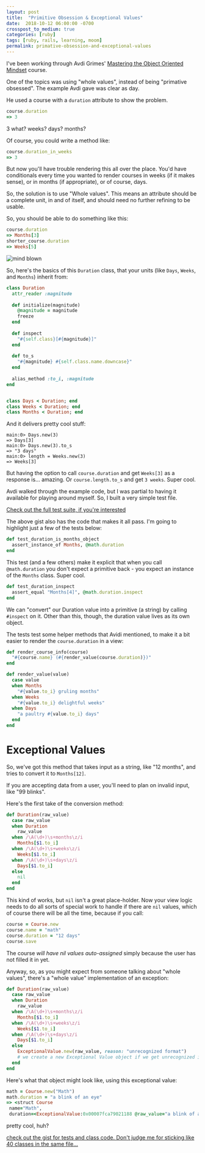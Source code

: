 ```yaml
---
layout: post
title:  "Primitive Obsession & Exceptional Values"
date:  2018-10-12 06:00:00 -0700
crosspost_to_medium: true
categories: [ruby]
tags: [ruby, rails, learning, moom]
permalink: primative-obsession-and-exceptional-values
---
```


I've been working through Avdi Grimes' [Mastering the Object Oriented Mindset](https://avdi.codes/moom/) course.

One of the topics was using "whole values", instead of being "primative obsessed". The example Avdi gave was clear as day. 

He used a course with a `duration` attribute to show the problem. 

```ruby
course.duration 
=> 3
```

3 what? weeks? days? months?

Of course, you could write a method like:

```ruby
course.duration_in_weeks
=> 3
```

But now you'll have trouble rendering this all over the place. You'd have conditionals every time you wanted to render courses in weeks (if it makes sense), or in months (if appropriate), or of course, days. 

So, the solution is to use "Whole values". This means an attribute should be a complete unit, in and of itself, and should need no further refining to be usable. 

So, you should be able to do something like this:

```ruby
course.duration
=> Months[3]
shorter_course.duration
=> Weeks[5]
```
<!--more-->

![mind blown](https://media.giphy.com/media/26ufdipQqU2lhNA4g/giphy.gif)

So, here's the basics of this `Duration` class, that your units (like `Days`, `Weeks`, and `Months`) inherit from: 

```ruby
class Duration
  attr_reader :magnitude
  
  def initialize(magnitude)
    @magnitude = magnitude
    freeze
  end
  
  def inspect
    "#{self.class}[#{magnitude}]"
  end
  
  def to_s
    "#{magnitude} #{self.class.name.downcase}"
  end
  
  alias_method :to_i, :magnitude
end


class Days < Duration; end
class Weeks < Duration; end
class Months < Duration; end
```
And it delivers pretty cool stuff:

```
main:0> Days.new(3)
=> Days[3]
main:0> Days.new(3).to_s
=> "3 days"
main:0> length = Weeks.new(3)
=> Weeks[3]
```


But having the option to call `course.duration` and get `Weeks[3]` as a response is... amazing. Or `course.length.to_s` and get `3 weeks`. Super cool.

Avdi walked through the example code, but I was partial to having it available for playing around myself. So, I built a very simple test file. 

[Check out the full test suite, if you're interested](https://gist.github.com/josh-works/6eb437670b66a67675c23352c787e66d)

The above gist also has the code that makes it all pass. I'm going to highlight just a few of the tests below:

```ruby
def test_duration_is_months_object
  assert_instance_of Months, @math.duration
end
```

This test (and a few others) make it explicit that when you call `@math.duration` you don't expect a primitive back - you expect an instance of the `Months` class. Super cool.

```ruby
def test_duration_inspect
  assert_equal "Months[4]", @math.duration.inspect
end
```

We can "convert" our Duration value into a primitive (a string) by calling `#inspect` on it. Other than this, though, the duration value lives as its own object. 

The tests test some helper methods that Avidi mentioned, to make it a bit easier to render the `course.duration` in a view:

```ruby
def render_course_info(course)
  "#{course.name} (#{render_value(course.duration)})"
end

def render_value(value)
  case value
  when Months
    "#{value.to_i} gruling months"
  when Weeks
    "#{value.to_i} delightful weeks"
  when Days
    "a paultry #{value.to_i} days"
  end
end
```

# Exceptional Values

So, we've got this method that takes input as a string, like "12 months", and tries to convert it to `Months[12]`. 

If you are accepting data from a user, you'll need to plan on invalid input, like "99 blinks". 

Here's the first take of the conversion method:

```ruby
def Duration(raw_value)
  case raw_value
  when Duration
    raw_value
  when /\A(\d+)\s+months\z/i
    Months[$1.to_i]
  when /\A(\d+)\s+weeks\z/i
    Weeks[$1.to_i]
  when /\A(\d+)\s+days\z/i
    Days[$1.to_i]
  else 
    nil
  end
end
```

This kind of works, but `nil` isn't a great place-holder. Now your view logic needs to do all sorts of special work to handle if there are `nil` values, which of course there will be all the time, because if you call:

```ruby
course = Course.new
course.name = "math"
course.duration = "12 days"
course.save
```

The course _will have nil values auto-assigned_ simply because the user has not filled it in  yet. 

Anyway, so, as you might expect from someone talking about "whole values", there's a "whole value" implementation of an exception:

```ruby
def Duration(raw_value)
  case raw_value
  when Duration
    raw_value
  when /\A(\d+)\s+months\z/i
    Months[$1.to_i]
  when /\A(\d+)\s+weeks\z/i
    Weeks[$1.to_i]
  when /\A(\d+)\s+days\z/i
    Days[$1.to_i]
  else 
    ExceptionalValue.new(raw_value, reason: "unrecognized format")
    # we create a new Exceptional Value object if we get unrecognized input
  end
end
```

Here's what that object might look like, using this exceptional value:

```ruby
math = Course.new("Math")
math.duration = "a blink of an eye"
=> <struct Course
 name="Math",
 duration=<ExceptionalValue:0x00007fca79021188 @raw_value="a blink of an eye", @reason="unrecognized format">>
```

pretty cool, huh? 

[check out the gist for tests and class code. Don't judge me for sticking like 40 classes in the same file...](https://gist.github.com/josh-works/6eb437670b66a67675c23352c787e66d)